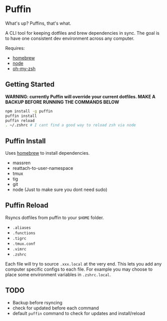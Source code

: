 Puffin
======

What's up? Puffins, that's what.

A CLI tool for keeping dotfiles and brew dependencies in sync. The goal is to have one consistent dev environment across any computer. 

Requires:
* [homebrew]
* [node]
* [oh-my-zsh]


## Getting Started

**WARNING: currently Puffin will override your current dotfiles. MAKE A BACKUP BEFORE RUNNING THE COMMANDS BELOW**

```sh
npm install -g puffin
puffin install
puffin reload
. ~/.zshrc # I cant find a good way to reload zsh via node
```

## Puffin Install
Uses [homebrew] to install dependencies.

* massren
* reattach-to-user-namespace
* tmux
* tig
* git
* node (Just to make sure you dont need sudo)

## Puffin Reload
Rsyncs dotfiles from puffin to your `$HOME` folder.

* `.aliases`
* `.functions`
* `.tigrc`
* `.tmux.conf`
* `.vimrc`
* `.zshrc`

Each file will try to source `.xxx.local` at the very end. This lets you add any computer specific configs to each file.
For example you may choose to place some environment variables in `.zshrc.local`.


## TODO

* Backup before rsyncing
* check for updated before each command
* default `puffin` command to check for updates and install/reload


[homebrew]: http://brew.sh/
[node]: https://nodejs.org/
[oh-my-zsh]: https://github.com/robbyrussell/oh-my-zsh
